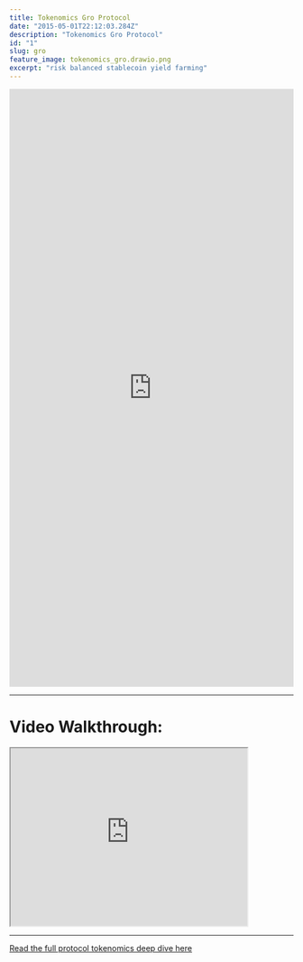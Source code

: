 ```yaml
---
title: Tokenomics Gro Protocol
date: "2015-05-01T22:12:03.284Z"
description: "Tokenomics Gro Protocol"
id: "1"
slug: gro
feature_image: tokenomics_gro.drawio.png
excerpt: "risk balanced stablecoin yield farming"
---
```


<iframe frameborder="0" style="width:100%;height:1060px;" src="https://viewer.diagrams.net/?tags=%7B%7D&highlight=0000ff&edit=_blank&layers=1&nav=1&title=tokenomics_GRO.drawio#Uhttps%3A%2F%2Fdrive.google.com%2Fuc%3Fid%3D10picsnhuSsrEp1BffV2oclUegFMe2VP3%26export%3Ddownload"></iframe>

---

# Video Walkthrough:

<iframe width="420" height="315"
src="https://www.youtube.com/embed/nkxZZF8HSdU">
</iframe>

---

[Read the full protocol tokenomics deep dive here](https://medium.com/bankless-dao/protocol-overview-gro-5e0bdabd3023)